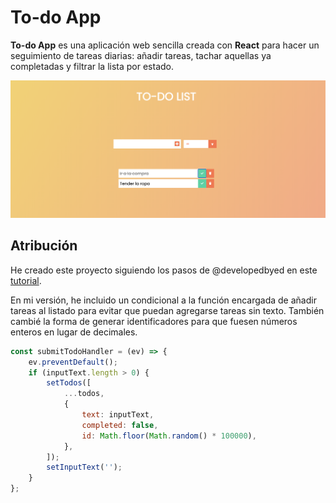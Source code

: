 # To-do App

**To-do App** es una aplicación web sencilla creada con **React** para hacer un seguimiento de tareas diarias: añadir tareas, tachar aquellas ya completadas y filtrar la lista por estado.

![Captura de pantalla](https://github.com/mariaozamiz/to-do-App/blob/master/src/images/captura_pantalla_todo_list.png)

## Atribución

He creado este proyecto siguiendo los pasos de @developedbyed en este [tutorial](https://www.youtube.com/watch?v=pCA4qpQDZD8&list=PLDyQo7g0_nsVHmyZZpVJyFn5ojlboVEhE&index=10).

En mi versión, he incluido un condicional a la función encargada de añadir tareas al listado para evitar que puedan agregarse tareas sin texto. También cambié la forma de generar identificadores para que fuesen números enteros en lugar de decimales.

```javascript
const submitTodoHandler = (ev) => {
    ev.preventDefault();
    if (inputText.length > 0) {
        setTodos([
            ...todos,
            {
                text: inputText,
                completed: false,
                id: Math.floor(Math.random() * 100000),
            },
        ]);
        setInputText('');
    }
};
```
